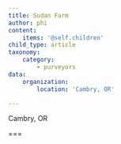 ```yaml
---
title: Sudan Farm
author: phi
content:
    items: '@self.children'
child_type: article
taxonomy:
    category:
        - purveyors
data:
    organization:
        location: 'Cambry, OR'

---
```


<span class="loc">Cambry, OR</span>

===


